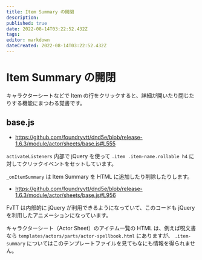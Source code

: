 ```yaml
---
title: Item Summary の開閉
description: 
published: true
date: 2022-08-14T03:22:52.432Z
tags: 
editor: markdown
dateCreated: 2022-08-14T03:22:52.432Z
---
```


# Item Summary の開閉

キャラクターシートなどで Item の行をクリックすると、詳細が開いたり閉じたりする機能にまつわる覚書です。

## base.js

- https://github.com/foundryvtt/dnd5e/blob/release-1.6.3/module/actor/sheets/base.js#L555

`activateListeners` 内部で jQuery を使って `.item .item-name.rollable h4` に対してクリックイベントをセットしています。

`_onItemSummary` は Item Summary を HTML に追加したり削除したりします。

- https://github.com/foundryvtt/dnd5e/blob/release-1.6.3/module/actor/sheets/base.js#L956

FvTT は内部的に jQuery が利用できるようになっていて、このコードも jQuery を利用したアニメーションになっています。

キャラクターシート（Actor Sheet）のアイテム一覧の HTML は、例えば呪文書なら `templates/actors/parts/actor-spellbook.html` にありますが、 `.item-summary` についてはこのテンプレートファイルを見てもなにも情報を得られません。